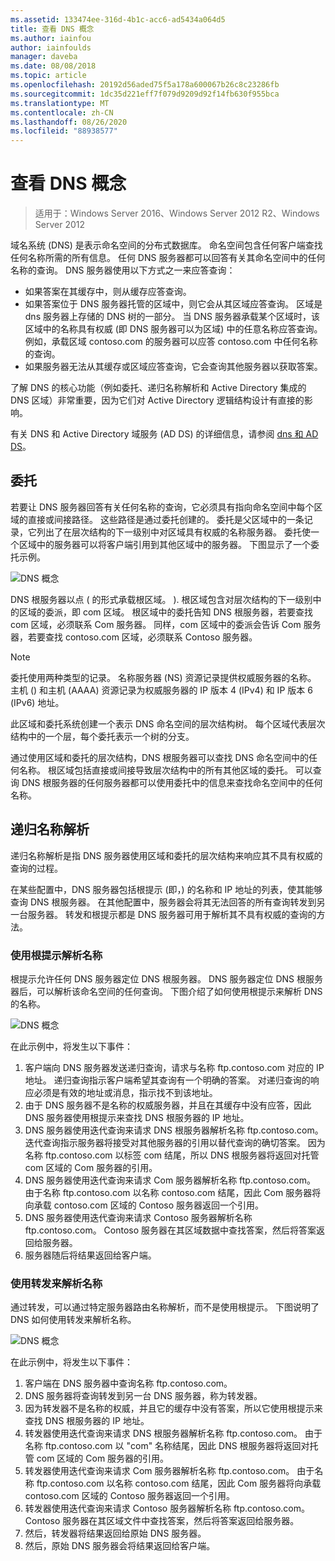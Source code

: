 ```yaml
---
ms.assetid: 133474ee-316d-4b1c-acc6-ad5434a064d5
title: 查看 DNS 概念
ms.author: iainfou
author: iainfoulds
manager: daveba
ms.date: 08/08/2018
ms.topic: article
ms.openlocfilehash: 20192d56aded75f5a178a600067b26c8c23286fb
ms.sourcegitcommit: 1dc35d221eff7f079d9209d92f14fb630f955bca
ms.translationtype: MT
ms.contentlocale: zh-CN
ms.lasthandoff: 08/26/2020
ms.locfileid: "88938577"
---
```

# <a name="reviewing-dns-concepts"></a>查看 DNS 概念

>适用于：Windows Server 2016、Windows Server 2012 R2、Windows Server 2012

域名系统 (DNS) 是表示命名空间的分布式数据库。 命名空间包含任何客户端查找任何名称所需的所有信息。 任何 DNS 服务器都可以回答有关其命名空间中的任何名称的查询。 DNS 服务器使用以下方式之一来应答查询：

- 如果答案在其缓存中，则从缓存应答查询。
- 如果答案位于 DNS 服务器托管的区域中，则它会从其区域应答查询。 区域是 dns 服务器上存储的 DNS 树的一部分。 当 DNS 服务器承载某个区域时，该区域中的名称具有权威 (即 DNS 服务器可以为区域) 中的任意名称应答查询。 例如，承载区域 contoso.com 的服务器可以应答 contoso.com 中任何名称的查询。
- 如果服务器无法从其缓存或区域应答查询，它会查询其他服务器以获取答案。

了解 DNS 的核心功能（例如委托、递归名称解析和 Active Directory 集成的 DNS 区域）非常重要，因为它们对 Active Directory 逻辑结构设计有直接的影响。

有关 DNS 和 Active Directory 域服务 (AD DS) 的详细信息，请参阅 [dns 和 AD DS](../../ad-ds/plan/DNS-and-AD-DS.md)。

## <a name="delegation"></a>委托

若要让 DNS 服务器回答有关任何名称的查询，它必须具有指向命名空间中每个区域的直接或间接路径。 这些路径是通过委托创建的。 委托是父区域中的一条记录，它列出了在层次结构的下一级别中对区域具有权威的名称服务器。 委托使一个区域中的服务器可以将客户端引用到其他区域中的服务器。 下图显示了一个委托示例。

![DNS 概念](../../media/Reviewing-DNS-Concepts/0c24b576-d41a-4e5d-ad3d-6be81e095835.gif)

DNS 根服务器以点 ( 的形式承载根区域。 ). 根区域包含对层次结构的下一级别中的区域的委派，即 com 区域。 根区域中的委托告知 DNS 根服务器，若要查找 com 区域，必须联系 Com 服务器。 同样，com 区域中的委派会告诉 Com 服务器，若要查找 contoso.com 区域，必须联系 Contoso 服务器。

> [!NOTE]
> 委托使用两种类型的记录。 名称服务器 (NS) 资源记录提供权威服务器的名称。 主机 () 和主机 (AAAA) 资源记录为权威服务器的 IP 版本 4 (IPv4) 和 IP 版本 6 (IPv6) 地址。

此区域和委托系统创建一个表示 DNS 命名空间的层次结构树。 每个区域代表层次结构中的一个层，每个委托表示一个树的分支。

通过使用区域和委托的层次结构，DNS 根服务器可以查找 DNS 命名空间中的任何名称。 根区域包括直接或间接导致层次结构中的所有其他区域的委托。 可以查询 DNS 根服务器的任何服务器都可以使用委托中的信息来查找命名空间中的任何名称。

## <a name="recursive-name-resolution"></a>递归名称解析

递归名称解析是指 DNS 服务器使用区域和委托的层次结构来响应其不具有权威的查询的过程。

在某些配置中，DNS 服务器包括根提示 (即，) 的名称和 IP 地址的列表，使其能够查询 DNS 根服务器。 在其他配置中，服务器会将其无法回答的所有查询转发到另一台服务器。 转发和根提示都是 DNS 服务器可用于解析其不具有权威的查询的方法。

### <a name="resolving-names-by-using-root-hints"></a>使用根提示解析名称

根提示允许任何 DNS 服务器定位 DNS 根服务器。 DNS 服务器定位 DNS 根服务器后，可以解析该命名空间的任何查询。 下图介绍了如何使用根提示来解析 DNS 的名称。

![DNS 概念](../../media/Reviewing-DNS-Concepts/1c044845-b104-4262-a7af-474ba3558a85.gif)

在此示例中，将发生以下事件：

1. 客户端向 DNS 服务器发送递归查询，请求与名称 ftp.contoso.com 对应的 IP 地址。 递归查询指示客户端希望其查询有一个明确的答案。 对递归查询的响应必须是有效的地址或消息，指示找不到该地址。
2. 由于 DNS 服务器不是名称的权威服务器，并且在其缓存中没有应答，因此 DNS 服务器使用根提示来查找 DNS 根服务器的 IP 地址。
3. DNS 服务器使用迭代查询来请求 DNS 根服务器解析名称 ftp.contoso.com。 迭代查询指示服务器将接受对其他服务器的引用以替代查询的确切答案。 因为名称 ftp.contoso.com 以标签 com 结尾，所以 DNS 根服务器将返回对托管 com 区域的 Com 服务器的引用。
4. DNS 服务器使用迭代查询来请求 Com 服务器解析名称 ftp.contoso.com。 由于名称 ftp.contoso.com 以名称 contoso.com 结尾，因此 Com 服务器将向承载 contoso.com 区域的 Contoso 服务器返回一个引用。
5. DNS 服务器使用迭代查询来请求 Contoso 服务器解析名称 ftp.contoso.com。 Contoso 服务器在其区域数据中查找答案，然后将答案返回给服务器。
6. 服务器随后将结果返回给客户端。

### <a name="resolving-names-by-using-forwarding"></a>使用转发来解析名称

通过转发，可以通过特定服务器路由名称解析，而不是使用根提示。 下图说明了 DNS 如何使用转发来解析名称。

![DNS 概念](../../media/Reviewing-DNS-Concepts/05bc2eb0-1033-4e53-ae30-244fa247d000.gif)

在此示例中，将发生以下事件：

1. 客户端在 DNS 服务器中查询名称 ftp.contoso.com。
2. DNS 服务器将查询转发到另一台 DNS 服务器，称为转发器。
3. 因为转发器不是名称的权威，并且它的缓存中没有答案，所以它使用根提示来查找 DNS 根服务器的 IP 地址。
4. 转发器使用迭代查询来请求 DNS 根服务器解析名称 ftp.contoso.com。 由于名称 ftp.contoso.com 以 "com" 名称结尾，因此 DNS 根服务器将返回对托管 com 区域的 Com 服务器的引用。
5. 转发器使用迭代查询来请求 Com 服务器解析名称 ftp.contoso.com。 由于名称 ftp.contoso.com 以名称 contoso.com 结尾，因此 Com 服务器将向承载 contoso.com 区域的 Contoso 服务器返回一个引用。
6. 转发器使用迭代查询来请求 Contoso 服务器解析名称 ftp.contoso.com。 Contoso 服务器在其区域文件中查找答案，然后将答案返回给服务器。
7. 然后，转发器将结果返回给原始 DNS 服务器。
8. 然后，原始 DNS 服务器会将结果返回给客户端。
